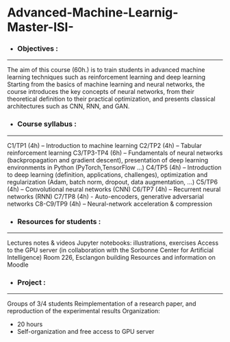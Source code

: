# Advanced-Machine-Learnig-Master-ISI-

- ### Objectives :
--------------
The aim of this course (60h.) is to train students in advanced machine learning techniques such as
reinforcement learning and deep learning Starting from the basics of machine learning and neural
networks, the course introduces the key concepts of neural networks, from their theoretical definition to their
practical optimization, and presents classical architectures such as CNN, RNN, and GAN.

- ### Course syllabus :
-------------------
C1/TP1 (4h) – Introduction to machine learning
C2/TP2 (4h) – Tabular reinforcement learning
C3/TP3-TP4 (6h) – Fundamentals of neural networks (backpropagation and gradient descent), presentation of deep learning environments in Python (PyTorch,TensorFlow …)
C4/TP5 (4h) – Introduction to deep learning (definition, applications, challenges), optimization and regularization (Adam, batch norm, dropout, data augmentation, …)
C5/TP6 (4h) – Convolutional neural networks (CNN)
C6/TP7 (4h) – Recurrent neural networks (RNN)
C7/TP8 (4h) - Auto-encoders, generative adversarial networks
C8-C9/TP9 (4h) – Neural-network acceleration & compression

- ### Resources for students :
--------------------------
Lectures notes & videos
Jupyter notebooks: illustrations, exercises
Access to the GPU server (in collaboration with the Sorbonne Center for Artificial Intelligence)
Room 226, Esclangon building
Resources and information on Moodle

- ### Project :
-----------
Groups of 3/4 students Reimplementation of a research paper, and reproduction of the experimental results
Organization:
- 20 hours
- Self-organization and free access to GPU server
